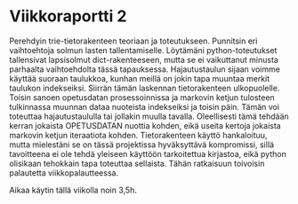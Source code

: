 # Viikkoraportti 2
Perehdyin trie-tietorakenteen teoriaan ja toteutukseen. Punnitsin eri vaihtoehtoja solmun lasten tallentamiselle. Löytämäni python-toteutukset tallensivat lapsisolmut dict-rakenteeseen, mutta se ei vaikuttanut minusta parhaalta vaihtoehdolta tässä tapauksessa. Hajautustaulun sijaan voimme käyttää suoraan taulukkoa, kunhan meillä on jokin tapa muuntaa merkit taulukon indekseiksi. Siirrän tämän laskennan tietorakenteen ulkopuolelle. Toisin sanoen opetusdatan prosessoinnissa ja markovin ketjun tulosteen tulkinnassa muunnan dataa nuoteista indekseiksi ja toisin päin. Tämän voi toteuttaa hajautustaululla tai jollakin muulla tavalla. Oleellisesti tämä tehdään kerran jokaista OPETUSDATAN nuottia kohden, eikä useita kertoja jokaista markovin ketjun iteraatiota kohden. Tietorakenteen käyttö hankaloituu, mutta mielestäni se on tässä projektissa hyväksyttävä kompromissi, sillä tavoitteena ei ole tehdä yleiseen käyttöön tarkoitettua kirjastoa, eikä python olisikaan tehokkain tapa toteuttaa sellaista. Tähän ratkaisuun toivoisin palautetta viikkopalautteessa.

Aikaa käytin tällä viikolla noin 3,5h.
